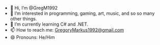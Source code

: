 - 👋 Hi, I’m @GregM1992
- 👀 I’m interested in programming, gaming, art, music, and so so many other things.
- 🌱 I’m currently learning C# and .NET.
- 📫 How to reach me: GregoryMarkus1992@gmail.com
- 😄 Pronouns: He/Him

<!---
GregM1992/GregM1992 is a ✨ special ✨ repository because its `README.md` (this file) appears on your GitHub profile.
You can click the Preview link to take a look at your changes.
--->
